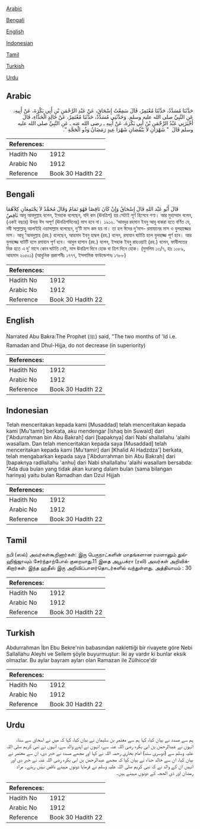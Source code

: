 [Arabic](#arabic)

[Bengali](#bengali)

[English](#english)

[Indonesian](#indonesian)

[Tamil](#tamil)

[Turkish](#turkish)

[Urdu](#urdu)

## Arabic


<div dir="rtl" lang="ar" style={{fontSize:'larger',backgroundColor:'#f8f9fa',padding:20}}>
حَدَّثَنَا مُسَدَّدٌ، حَدَّثَنَا مُعْتَمِرٌ، قَالَ سَمِعْتُ إِسْحَاقَ، عَنْ عَبْدِ الرَّحْمَنِ بْنِ أَبِي بَكْرَةَ، عَنْ أَبِيهِ، عَنِ النَّبِيِّ صلى الله عليه وسلم‏.‏ وَحَدَّثَنِي مُسَدَّدٌ، حَدَّثَنَا مُعْتَمِرٌ، عَنْ خَالِدٍ الْحَذَّاءِ، قَالَ أَخْبَرَنِي عَبْدُ الرَّحْمَنِ بْنُ أَبِي بَكْرَةَ، عَنْ أَبِيهِ ـ رضى الله عنه ـ عَنِ النَّبِيِّ صلى الله عليه وسلم قَالَ ‏ "‏ شَهْرَانِ لاَ يَنْقُصَانِ شَهْرَا عِيدٍ رَمَضَانُ وَذُو الْحَجَّةِ ‏"‏‏.‏
</div>
<div style={{backgroundColor:'#f8f9fa',padding:20, marginBottom: 10}}><table> <thead> <tr> <th>References:</th> <th></th> </tr> </thead> <tbody><tr><td>Hadith No</td><td>1912</td></tr><tr><td>Arabic No</td><td>1912</td></tr><tr><td>Reference</td><td>Book 30 Hadith 22</td></tr></tbody></table></div>

## Bengali


<div dir="ltr" lang="bn" style={{fontSize:'larger',backgroundColor:'#f8f9fa',padding:20}}>
قَالَ أَبُو عَبْد اللهِ قَالَ إِسْحَاقُ وَإِنْ كَانَ نَاقِصًا فَهُوَ تَمَامٌ وَقَالَ مُحَمَّدٌ لاَ يَجْتَمِعَانِ كِلاَهُمَا نَاقِصٌ আবূ আবদুল্লাহ বলেন, ইসহাক বলেছেন, যদি কম (ঊনত্রিশ) হয় সেটাই পূর্ণ হিসেবে গণ্য। আর মুহাম্মাদ বলেন, (একই বছরে) উভয় ঈদ অপূর্ণ (ঊনত্রিশদিনের) মাস হবে না। ১৯১২. ‘আবদুর রহমান ইবনু আবূ বাকরা হতে বর্ণিত যে, নবী সাল্লাল্লাহু আলাইহি ওয়াসাল্লাম বলেছেন, দু’টি মাস কম হয় না। তা হল ঈদের দু’মাস- রমাযানের মাস ও যুলহাজ্জের মাস। আবূ ‘আবদুল্লাহ (রহ.) বলেছেন, আহমাদ ইবনু হাম্বল (রহ.) বলেন, রমাযান ঘাটতি হলে যুলহাজ্জ পূর্ণ হবে। আর যুলহাজ্জ ঘাটটি হলে রমাযান পূর্ণ হবে। আবুল হাসান (রহ.) বলেন, ইসহাক ইবনু রাহওয়াই (রহ.) বলেন, ফাযীলতের দিক হতে এ দু’ মাসে কোন ঘাটতি নেই, মাস ঊনত্রিশ দিনে হোক বা ত্রিশ দিনে হোক। (মুসলিম ১৩/৭, হাঃ ১০৮৯, আহমাদ ২০৫০১) (আধুনিক প্রকাশনীঃ ১৭৭৭, ইসলামিক ফাউন্ডেশনঃ ১৭৮৮)
</div>
<div style={{backgroundColor:'#f8f9fa',padding:20, marginBottom: 10}}><table> <thead> <tr> <th>References:</th> <th></th> </tr> </thead> <tbody><tr><td>Hadith No</td><td>1912</td></tr><tr><td>Arabic No</td><td>1912</td></tr><tr><td>Reference</td><td>Book 30 Hadith 22</td></tr></tbody></table></div>

## English


<div dir="ltr" lang="en" style={{fontSize:'larger',backgroundColor:'#f8f9fa',padding:20}}>
Narrated Abu Bakra:The Prophet (ﷺ) said, "The two months of 'Id i.e. Ramadan and Dhul-Hijja, do not decrease (in superiority)
</div>
<div style={{backgroundColor:'#f8f9fa',padding:20, marginBottom: 10}}><table> <thead> <tr> <th>References:</th> <th></th> </tr> </thead> <tbody><tr><td>Hadith No</td><td>1912</td></tr><tr><td>Arabic No</td><td>1912</td></tr><tr><td>Reference</td><td>Book 30 Hadith 22</td></tr></tbody></table></div>

## Indonesian


<div dir="ltr" lang="id" style={{fontSize:'larger',backgroundColor:'#f8f9fa',padding:20}}>
Telah menceritakan kepada kami [Musaddad] telah menceritakan kepada kami [Mu'tamir] berkata, aku mendengar [Ishaq bin Suwaid] dari ['Abdurrahman bin Abu Bakrah] dari [bapaknya] dari Nabi shallallahu 'alaihi wasallam. Dan telah menceritakan kepada saya [Musaddad] telah menceritakan kepada kami [Mu'tamir] dari [Khalid Al Hadzdza'] berkata, telah mengabarkan kepada saya ['Abdurrahman bin Abu Bakrah] dari [bapaknya radliallahu 'anhu] dari Nabi shallallahu 'alaihi wasallam bersabda: "Ada dua bulan yang tidak akan kurang dalam bulan (sama bilangan harinya) yaitu bulan Ramadhan dan Dzul Hijjah
</div>
<div style={{backgroundColor:'#f8f9fa',padding:20, marginBottom: 10}}><table> <thead> <tr> <th>References:</th> <th></th> </tr> </thead> <tbody><tr><td>Hadith No</td><td>1912</td></tr><tr><td>Arabic No</td><td>1912</td></tr><tr><td>Reference</td><td>Book 30 Hadith 22</td></tr></tbody></table></div>

## Tamil


<div dir="ltr" lang="ta" style={{fontSize:'larger',backgroundColor:'#f8f9fa',padding:20}}>
நபி (ஸல்) அவர்கள்கூறினார்கள்: இரு பெருநாட்களின் மாதங்களான ரமளானும் துல்ஹிஜ்ஜாவும் சேர்ந்தாற்போல் குறையாது.11 இதை அபூபக்ரா (ரலி) அவர்கள் அறிவிக்கிறார்கள். இந்த ஹதீஸ் இரு அறிவிப்பாளர்தொடர்களில் வந்துள்ளது. அத்தியாயம் : 30
</div>
<div style={{backgroundColor:'#f8f9fa',padding:20, marginBottom: 10}}><table> <thead> <tr> <th>References:</th> <th></th> </tr> </thead> <tbody><tr><td>Hadith No</td><td>1912</td></tr><tr><td>Arabic No</td><td>1912</td></tr><tr><td>Reference</td><td>Book 30 Hadith 22</td></tr></tbody></table></div>

## Turkish


<div dir="ltr" lang="tr" style={{fontSize:'larger',backgroundColor:'#f8f9fa',padding:20}}>
Abdurrahman İbn Ebu Bekre'nin babasından naklettiği bir rivayete göre Nebi Sallallahu Aleyhi ve Sellem şöyle buyurmuştur: İki ay vardır ki bunlar eksik olmazlar. Bu aylar bayram ayları olan Ramazan ile Zülhicce'dir
</div>
<div style={{backgroundColor:'#f8f9fa',padding:20, marginBottom: 10}}><table> <thead> <tr> <th>References:</th> <th></th> </tr> </thead> <tbody><tr><td>Hadith No</td><td>1912</td></tr><tr><td>Arabic No</td><td>1912</td></tr><tr><td>Reference</td><td>Book 30 Hadith 22</td></tr></tbody></table></div>

## Urdu


<div dir="rtl" lang="ur" style={{fontSize:'larger',backgroundColor:'#f8f9fa',padding:20}}>
ہم سے مسدد نے بیان کیا، کہا ہم سے معتمر بن سلیمان نے بیان کیا، کہا کہ میں نے اسحاق سے سنا، انہوں نے عبدالرحمٰن بن ابی بکرہ رضی اللہ عنہ سے، انہوں نے اپنے والد سے، انہوں نے نبی کریم صلی اللہ علیہ وسلم سے (دوسری سند) امام بخاری رحمہ اللہ نے کہا اور مجھے مسدد نے خبر دی، ان سے معتمر نے بیان کیا، ان سے خالد حذاء نے بیان کیا کہ مجھے عبدالرحمٰن بن ابی بکرہ رضی اللہ عنہ نے خبر دی اور انہیں ان کے والد نے کہ نبی کریم صلی اللہ علیہ وسلم نے فرمایا دونوں مہینے ناقص نہیں رہتے۔ مراد رمضان اور ذی الحجہ کے دونوں مہینے ہیں۔
</div>
<div style={{backgroundColor:'#f8f9fa',padding:20, marginBottom: 10}}><table> <thead> <tr> <th>References:</th> <th></th> </tr> </thead> <tbody><tr><td>Hadith No</td><td>1912</td></tr><tr><td>Arabic No</td><td>1912</td></tr><tr><td>Reference</td><td>Book 30 Hadith 22</td></tr></tbody></table></div>